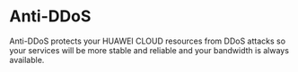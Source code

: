 # Anti-DDoS​

Anti-DDoS protects your HUAWEI CLOUD resources from DDoS attacks so your services will be more stable and reliable and your bandwidth is always available.
